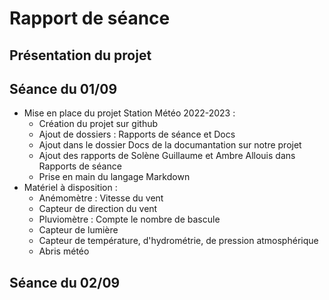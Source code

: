Rapport de séance
==

Présentation du projet
-

Séance du 01/09
-

- Mise en place du projet Station Météo 2022-2023 :
  - Création du projet sur github
  - Ajout de dossiers : Rapports de séance et Docs
  - Ajout dans le dossier Docs de la documantation sur notre projet
  - Ajout des rapports de Solène Guillaume et Ambre Allouis dans Rapports de séance
  - Prise en main du langage Markdown
- Matériel à disposition :
  - Anémomètre : Vitesse du vent
  - Capteur de direction du vent
  - Pluviomètre : Compte le nombre de bascule
  - Capteur de lumière
  - Capteur de température, d'hydrométrie, de pression atmosphérique
  - Abris météo

Séance du 02/09
-
